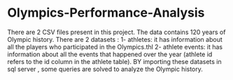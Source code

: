 # Olympics-Performance-Analysis
There are 2 CSV files present in this project. The data contains 120 years of Olympic history. There are 2 datasets :
1- athletes: it has information about all the players who participated in the Olympics.thl
2- athlete events: it has information about all the events that happened over the year (athlete id refers to the id column in the athlete table).
BY importing these datasets in sql server , some queries are solved to analyze the Olympic history.
